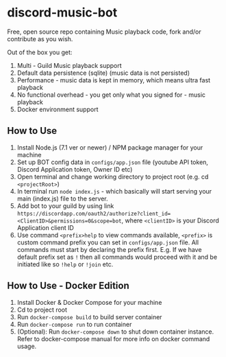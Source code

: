# discord-music-bot
Free, open source repo containing Music playback code, fork and/or contribute as you wish.

Out of the box you get:

1. Multi - Guild Music playback support
2. Default data persistence (sqlite) (music data is not persisted)
3. Performance - music data is kept in memory, which means ultra fast playback
4. No functional overhead - you get only what you signed for - music playback
5. Docker environment support

## How to Use

1. Install Node.js (7.1 ver or newer) / NPM package manager for your machine
2. Set up BOT config data in `configs/app.json` file (youtube API token, Discord Application token, Owner ID etc)
3. Open terminal and change working directory to project root (e.g. cd `<projectRoot>`)
4. In terminal run `node index.js` - which basically will start serving your main (index.js) file to the server.
5. Add bot to your guild by using link `https://discordapp.com/oauth2/authorize?client_id=<ClientID>&permissions=0&scope=bot`, where `<clientID>` is your Discord Application client ID
6. Use command `<prefix>help` to view commands available, `<prefix>` is custom command prefix you can set in `configs/app.json` file. All commands must start by declaring the prefix first. E.g. If we have default prefix set as `!` then all commands would proceed with it and be initiated like so `!help` or `!join` etc. 

## How to Use - Docker Edition

1. Install Docker & Docker Compose for your machine
2. Cd to project root
3. Run `docker-compose build` to build server container
4. Run `docker-compose run` to run container
5. (Optional): Run `docker-compose down` to shut down container instance. Refer to docker-compose manual for more info on docker command usage.